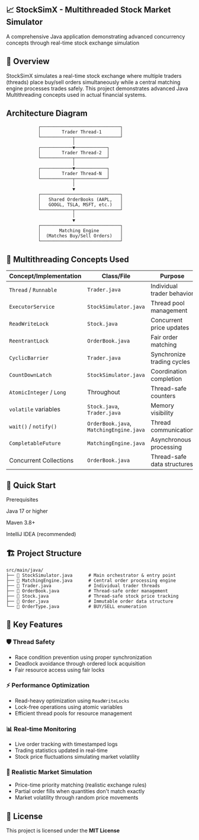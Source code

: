 ## 📈 StockSimX - Multithreaded Stock Market Simulator
A comprehensive Java application demonstrating advanced concurrency concepts through real-time stock exchange simulation

 ## 🎯 Overview
StockSimX simulates a real-time stock exchange where multiple traders (threads) place buy/sell orders simultaneously while a central matching engine processes trades safely.
This project demonstrates advanced Java Multithreading concepts used in actual financial systems.

## Architecture Diagram

                ┌──────────────────────────────┐
                │        Trader Thread-1       │
                └────────────┬─────────────────┘
                             │
                ┌────────────▼────────────┐
                │        Trader Thread-2  │
                └────────────┬────────────┘
                             │
                ┌────────────▼────────────┐
                │        Trader Thread-N  │
                └────────────┬────────────┘
                             │
                             ▼
                ┌──────────────────────────────┐
                │   Shared OrderBooks (AAPL,   │
                │   GOOGL, TSLA, MSFT, etc.)   │
                └────────────┬─────────────────┘
                             │
                             ▼
                ┌──────────────────────────────┐
                │       Matching Engine        │
                │  (Matches Buy/Sell Orders)   │
                └──────────────────────────────┘


## 🔧 Multithreading Concepts Used

| **Concept/Implementation** | **Class/File**           | **Purpose**                          |
|----------------------------|--------------------------|--------------------------------------|
| `Thread` / `Runnable`      | `Trader.java`            | Individual trader behavior           |
| `ExecutorService`          | `StockSimulator.java`    | Thread pool management               |
| `ReadWriteLock`            | `Stock.java`             | Concurrent price updates             |
| `ReentrantLock`            | `OrderBook.java`         | Fair order matching                  |
| `CyclicBarrier`            | `Trader.java`            | Synchronize trading cycles           |
| `CountDownLatch`           | `StockSimulator.java`    | Coordination completion              |
| `AtomicInteger` / `Long`   | Throughout               | Thread-safe counters                 |
| `volatile` variables       | `Stock.java`, `Trader.java` | Memory visibility                 |
| `wait()` / `notify()`      | `OrderBook.java`, `MatchingEngine.java` | Thread communication  |
| `CompletableFuture`        | `MatchingEngine.java`    | Asynchronous processing              |
| Concurrent Collections     | `OrderBook.java`         | Thread-safe data structures          |



## 🚀 Quick Start

Prerequisites

Java 17 or higher

Maven 3.8+

IntelliJ IDEA (recommended)


## 🏗️ Project Structure

```
src/main/java/
├── 📄 StockSimulator.java      # Main orchestrator & entry point
├── 📄 MatchingEngine.java      # Central order processing engine
├── 📄 Trader.java              # Individual trader threads
├── 📄 OrderBook.java           # Thread-safe order management
├── 📄 Stock.java               # Thread-safe stock price tracking
├── 📄 Order.java               # Immutable order data structure
└── 📄 OrderType.java           # BUY/SELL enumeration
```

## 🔧 Key Features

### 🛡️ Thread Safety
- Race condition prevention using proper synchronization
- Deadlock avoidance through ordered lock acquisition
- Fair resource access using fair locks

### ⚡ Performance Optimization
- Read-heavy optimization using `ReadWriteLocks`
- Lock-free operations using atomic variables
- Efficient thread pools for resource management

### 📊 Real-time Monitoring
- Live order tracking with timestamped logs
- Trading statistics updated in real-time
- Stock price fluctuations simulating market volatility

### 🔄 Realistic Market Simulation
- Price-time priority matching (realistic exchange rules)
- Partial order fills when quantities don't match exactly
- Market volatility through random price movements  


## 📄 License

This project is licensed under the **MIT License** 
